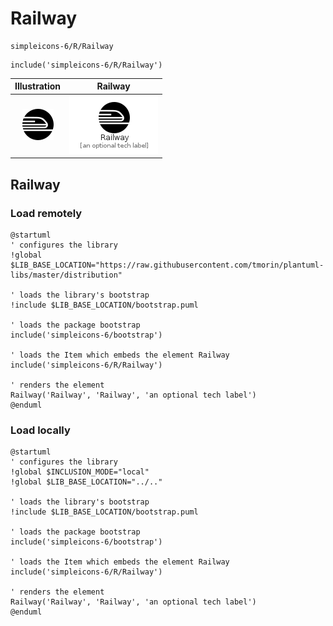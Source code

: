 # Railway


```text
simpleicons-6/R/Railway
```

```text
include('simpleicons-6/R/Railway')
```



| Illustration | Railway |
| :---: | :---: |
| ![illustration for Illustration](../../simpleicons-6/R/Railway.png) | ![illustration for Railway](../../simpleicons-6/R/Railway.Local.png) |




## Railway

### Load remotely
```plantuml
@startuml
' configures the library
!global $LIB_BASE_LOCATION="https://raw.githubusercontent.com/tmorin/plantuml-libs/master/distribution"

' loads the library's bootstrap
!include $LIB_BASE_LOCATION/bootstrap.puml

' loads the package bootstrap
include('simpleicons-6/bootstrap')

' loads the Item which embeds the element Railway
include('simpleicons-6/R/Railway')

' renders the element
Railway('Railway', 'Railway', 'an optional tech label')
@enduml
```

### Load locally
```plantuml
@startuml
' configures the library
!global $INCLUSION_MODE="local"
!global $LIB_BASE_LOCATION="../.."

' loads the library's bootstrap
!include $LIB_BASE_LOCATION/bootstrap.puml

' loads the package bootstrap
include('simpleicons-6/bootstrap')

' loads the Item which embeds the element Railway
include('simpleicons-6/R/Railway')

' renders the element
Railway('Railway', 'Railway', 'an optional tech label')
@enduml
```

